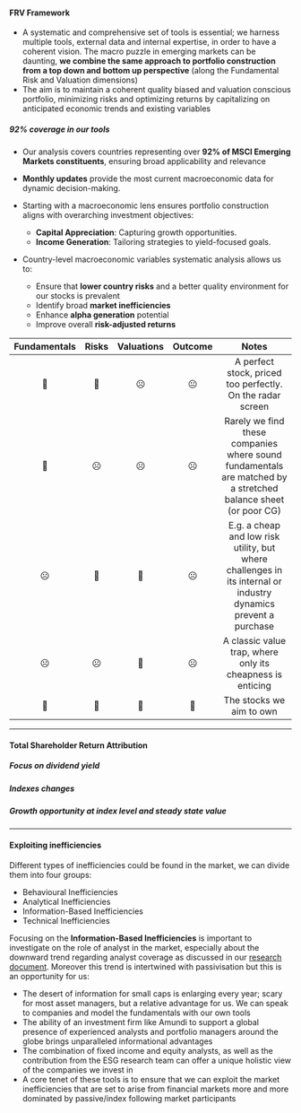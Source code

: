 #### FRV Framework

- A systematic and comprehensive set of tools is essential; we harness multiple tools, external data and internal expertise, in order to have a coherent vision. The macro puzzle in emerging markets can be daunting, **we combine the same approach to portfolio construction from a top down and bottom up perspective** (along the Fundamental Risk and Valuation dimensions)
- The aim is to maintain a coherent quality biased and valuation conscious portfolio, minimizing risks and optimizing returns by capitalizing on anticipated economic trends and existing variables
##### 92% coverage in our tools
- Our analysis covers countries representing over **92% of MSCI Emerging Markets constituents**, ensuring broad applicability and relevance
- **Monthly updates** provide the most current macroeconomic data for dynamic decision-making.
- Starting with a macroeconomic lens ensures portfolio construction aligns with overarching investment objectives:
    - **Capital Appreciation**: Capturing growth opportunities.
    - **Income Generation**: Tailoring strategies to yield-focused goals.

- Country-level macroeconomic variables systematic analysis allows us to:
    - Ensure that **lower country risks** and a better quality environment for our stocks is prevalent
    - Identify broad **market inefficiencies**
    - Enhance **alpha generation** potential
    - Improve overall **risk-adjusted returns**


| Fundamentals  | Risks      | Valuations|Outcome  |Notes|
| :-----------: |:----------:|:---------:|:-------:|:-----:|
| &#128578;     | &#128578;  |&#9785;    |&#128528;|A perfect stock, priced too perfectly. On the radar screen|
| &#128578;     | &#9785;    |&#9785;    |&#9785;  |Rarely we find these companies where sound fundamentals are matched by a stretched balance sheet (or poor CG)|
| &#9785;       | &#128578;  |&#128578;  |&#9785;  |E.g. a cheap and low risk utility, but where challenges in its internal or industry dynamics prevent a purchase|
| &#9785;       | &#9785;    |&#128578;  |&#9785;  |A classic value trap, where only its cheapness is enticing|
| &#128578;     | &#128578;  |&#128578;  |&#128578;|The stocks we aim to own|

---


#### Total Shareholder Return Attribution

##### Focus on dividend yield

##### Indexes changes

##### Growth opportunity at index level and steady state value

---
#### Exploiting inefficiencies
Different types of inefficiencies could be found in the market, we can divide them into four groups:
-   Behavioural Inefficiencies
-   Analytical Inefficiencies
-   Information-Based Inefficiencies
-   Technical Inefficiencies

Focusing on the **Information-Based Inefficiencies** is important to investigate on the role of analyst in the market, especially about the downward trend regarding analyst coverage as discussed in our [research document](assets/Coverage_Extinction.pdf).
Moreover this trend is intertwined with passivisation but this is an opportunity for us:
- The desert of information for small caps is enlarging every year; scary for most asset managers, but a relative advantage for us. We can speak to companies and model the fundamentals with our own tools
- The ability of an investment firm like Amundi to support a global presence of experienced analysts and portfolio managers around the globe brings unparalleled informational advantages
- The combination of fixed income and equity analysts, as well as the contribution from the ESG research team can offer a unique holistic view of the companies we invest in
- A core tenet of these tools is to ensure that we can exploit the market inefficiencies that are set to arise from financial markets more and more dominated by passive/index following market participants
